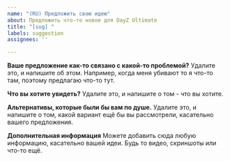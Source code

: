 ```yaml
---
name: "(RU) Предложить свою идею"
about: Предложить что-то новое для DayZ Ultimate
title: "[sug] "
labels: suggestion
assignees: ''

---
```


**Ваше предложение как-то связано с какой-то проблемой?**
Удалите это, и напишите об этом. Например, когда меня убивают то я что-то там, поэтому предлагаю что-то тут.

**Что вы хотите увидеть?**
Удалите это, и напишите о том - что вы хотите.

**Альтернативы, которые были бы вам по душе.**
Удалите это, и напишите о том, какой вариант ещё бы вы рассмотрели, касательно вашего предложения.

**Дополнительная информация**
Можете добавить сюда любую информацию, касательно вашей идеи. Будь то видео, скриншоты или что-то ещё.
